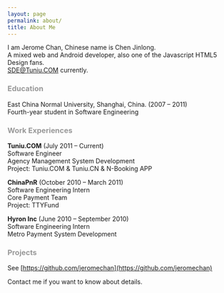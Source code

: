 ```yaml
---
layout: page
permalink: about/
title: About Me
---
```

I am Jerome Chan, Chinese name is Chen Jinlong.  
A mixed web and Android developer, also one of the Javascript HTML5 Design fans.  
SDE@Tuniu.COM currently.

### <font color="#999999">Education</font>
East China Normal University, Shanghai, China. (2007 – 2011)  
Fourth-year student in Software Engineering  

### <font color="#999999">Work Experiences</font>
**<font>Tuniu.COM</font>** (July 2011 – Current)  
Software Engineer  
Agency Management System Development  
Project: Tuniu.COM & Tuniu.CN & N-Booking APP  

**<font>ChinaPnR</font>** (October 2010 – March 2011)  
Software Engineering Intern  
Core Payment Team  
Project: TTYFund  

**<font>Hyron Inc</font>** (June 2010 – September 2010)  
Software Engineering Intern  
Metro Payment System Development  

### <font color="#999999">Projects</font>
See [https://github.com/jeromechan](https://github.com/jeromechan)

Contact me if you want to know about details.